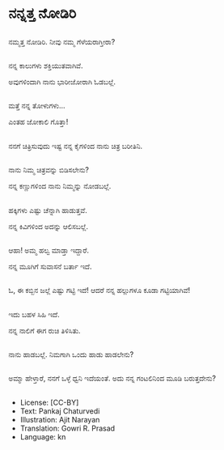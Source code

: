 # ನನ್ನತ್ತ ನೋಡಿರಿ

##
ನಮ್ಮತ್ತ ನೋಡಿರಿ. ನೀವು ನಮ್ಮ ಗೆಳೆಯರಾಗ್ತೀರಾ? 

##
ನನ್ನ ಕಾಲುಗಳು ಶಕ್ತಿಯುತವಾಗಿವೆ. 

ಅವುಗಳಿಂದಾಗಿ ನಾನು ಭಾರೀಜೋರಾಗಿ ಓಡಬಲ್ಲೆ. 

##
ಮತ್ತೆ ನನ್ನ ತೋಳುಗಳು... 

ಎಂತಹ ಜೋಕಾಲಿ ಗೊತ್ತಾ! 

##
ನನಗೆ ಚಿತ್ರಿಸುವುದು ಇಷ್ಟ ನನ್ನ ಕೈಗಳಿಂದ ನಾನು ಚಿತ್ರ ಬರೀತಿನಿ. 

##
ನಾನು ನಿಮ್ಮ ಚಿತ್ರವನ್ನು ಬಿಡಿಸಲೇನು? 

ನನ್ನ ಕಣ್ಣುಗಳಿಂದ ನಾನು ನಿಮ್ಮನ್ನು ನೋಡಬಲ್ಲೆ. 

##
ಹಕ್ಕಿಗಳು ಎಷ್ಟು ಚೆನ್ನಾಗಿ ಹಾಡುತ್ತವೆ. 

ನನ್ನ ಕಿವಿಗಳಿಂದ ಅದನ್ನು ಆಲಿಸಬಲ್ಲೆ. 

##
ಆಹಾ! ಅಮ್ಮ ಹಲ್ವ ಮಾಡ್ತಾ ಇದ್ದಾರೆ. 

ನನ್ನ ಮೂಗಿಗೆ ಸುವಾಸನೆ ಬರ್ತಾ ಇದೆ. 

##
ಓ, ಈ ಕಬ್ಬಿನ ಜಲ್ಲೆ ಎಷ್ಟು ಗಟ್ಟಿ ಇದೆ! ಆದರೆ ನನ್ನ ಹಲ್ಲುಗಳೂ ಕೂಡಾ ಗಟ್ಟಿಯಾಗಿವೆ! 

##
ಇದು ಬಹಳ ಸಿಹಿ ಇದೆ. 

ನನ್ನ ನಾಲಿಗೆ ಈಗ ರುಚಿ ತಿಳಿಸಿತು. 

##
ನಾನು ಹಾಡಬಲ್ಲೆ. ನಿಮಗಾಗಿ ಒಂದು ಹಾಡು ಹಾಡಲೇನು? 

##
ಅಮ್ಮಾ ಹೇಳ್ತಾರೆ, ನನಗೆ ಒಳ್ಳೆ ಧ್ವನಿ ಇದೆಯಂತೆ. ಅದು ನನ್ನ ಗಂಟಲಿನಿಂದ ಮೂಡಿ ಬರುತ್ತದೇನು? 

##
* License: [CC-BY]
* Text: Pankaj Chaturvedi
* Illustration: Ajit Narayan
* Translation: Gowri R. Prasad
* Language: kn
